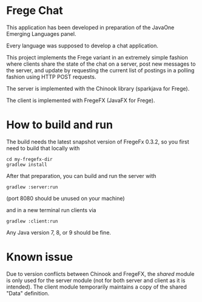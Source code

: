 Frege Chat
==========

This application has been developed in preparation of the JavaOne Emerging Languages panel.

Every language was supposed to develop a chat application.

This project implements the Frege variant in an extremely simple fashion where
clients share the state of the chat on a server, post new messages to the server, and
update by requesting the current list of postings in a polling fashion using HTTP POST requests.

The server is implemented with the Chinook library (sparkjava for Frege).

The client is implemented with FregeFX (JavaFX for Frege).

How to build and run
====================

The build needs the latest snapshot version of FregeFx 0.3.2, so you first need to
build that locally with 

    cd my-fregefx-dir
    gradlew install

After that preparation, you can build and run the server with

    gradlew :server:run

(port 8080 should be unused on your machine)


and in a new terminal run clients via

    gradlew :client:run

Any Java version 7, 8, or 9 should be fine.

Known issue
===========

Due to version conflicts between Chinook and FregeFX, the _shared_ module
is only used for the server module (not for both server and client as it is intended).
The client module temporarily maintains a copy of the shared "Data" definition.